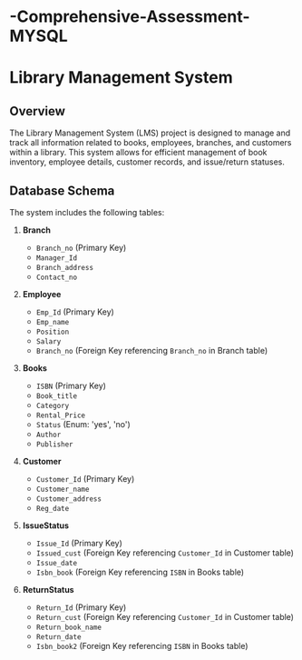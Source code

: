 # -Comprehensive-Assessment-MYSQL

 # Library Management System

## Overview

The Library Management System (LMS) project is designed to manage and track all information related to books, employees, branches, and customers within a library. This system allows for efficient management of book inventory, employee details, customer records, and issue/return statuses.

## Database Schema

The system includes the following tables:

1. **Branch**
   - `Branch_no` (Primary Key)
   - `Manager_Id`
   - `Branch_address`
   - `Contact_no`

2. **Employee**
   - `Emp_Id` (Primary Key)
   - `Emp_name`
   - `Position`
   - `Salary`
   - `Branch_no` (Foreign Key referencing `Branch_no` in Branch table)

3. **Books**
   - `ISBN` (Primary Key)
   - `Book_title`
   - `Category`
   - `Rental_Price`
   - `Status` (Enum: 'yes', 'no')
   - `Author`
   - `Publisher`

4. **Customer**
   - `Customer_Id` (Primary Key)
   - `Customer_name`
   - `Customer_address`
   - `Reg_date`

5. **IssueStatus**
   - `Issue_Id` (Primary Key)
   - `Issued_cust` (Foreign Key referencing `Customer_Id` in Customer table)
   - `Issue_date`
   - `Isbn_book` (Foreign Key referencing `ISBN` in Books table)

6. **ReturnStatus**
   - `Return_Id` (Primary Key)
   - `Return_cust` (Foreign Key referencing `Customer_Id` in Customer table)
   - `Return_book_name`
   - `Return_date`
   - `Isbn_book2` (Foreign Key referencing `ISBN` in Books table)




